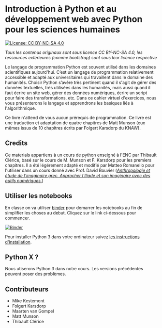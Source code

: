 Introduction à Python et au développement web avec Python pour les sciences humaines
===

[![License: CC BY-NC-SA 4.0](https://img.shields.io/badge/License-CC%20BY--NC--SA%204.0-lightgrey.svg)](https://creativecommons.org/licenses/by-nc-sa/4.0/)

*Tous les contenus originaux sont sous licence CC BY-NC-SA 4.0, les ressources extérieures (comme bootstrap) sont sous leur licence respective*


Le langage de programmation Python est souvent utilisé dans les domaines scientifiques aujourd'hui. C’est un langage de programmation relativement accessible et adapté aux universitaires qui travaillent dans le domaine des humanités. Choisir Python s’avère très pertinent quand il s'agit de gérer des données textuelles, très utilisées dans les humanités, mais aussi quand il faut écrire un site web, gérer des données numériques, écrire un script pour faire des transformations, etc. Dans ce cahier virtuel d'exercices, nous vous présenterons le langage et apprendrons les basiques liés à l'algorithmique.

Ce livre n'attend de vous aucun prérequis de programmation. Ce livre est une traduction et adaptation de quatre chapitres de Matt Munson (eux mêmes issus de 10 chapitres écrits par Folgert Karsdorp du KNAW).

## Credits

Ce materials appartiens à un cours de python enseigné à l'ENC par Thibault Clérice, basé sur le cours de M. Munson et  F. Karsdorp pour les premiers chapitres. Il a été légérement adapté et modifié par Matteo Romanello pour l'utiliser dans un cours donné avec Prof. David Bouvier ([*Anthropologie et étude de l'imaginaire grec. Approcher l'Iliade et son imaginaire avec des outils numériques.*](https://applicationspub.unil.ch/interpub/noauth/php/Ud/ficheCours.php?v_enstyid=68599&v_blocid=24476&v_ueid=171&v_etapeid1=28552&v_langue=fr))

## Utiliser les notebooks

En classe on va utiliser [binder](http://mybinder.org) pour demarrer les notebooks au fin de simplifier les choses au debut. Cliquez sur le link ci-dessous pour commencer.

[![Binder](https://mybinder.org/badge_logo.svg)](https://mybinder.org/v2/gh/mromanello/cours-python/master)

Pour installer Python 3 dans votre ordinateur suivez [les instructions d'installation](INSTALL.md).

## Python X ?

Nous utiserons Python 3 dans notre cours. Les versions précédentes peuvent poser des problèmes.

## Contributeurs

- Mike Kestemont
- Folgert Karsdorp
- Maarten van Gompel
- Matt Munson
- Thibault Clérice
